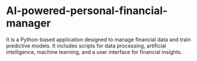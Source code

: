 # AI-powered-personal-financial-manager
It is a Python-based application designed to manage financial data and train predictive models. It includes scripts for data processing, artificial intelligence, machine learning, and a user interface for financial insights.
